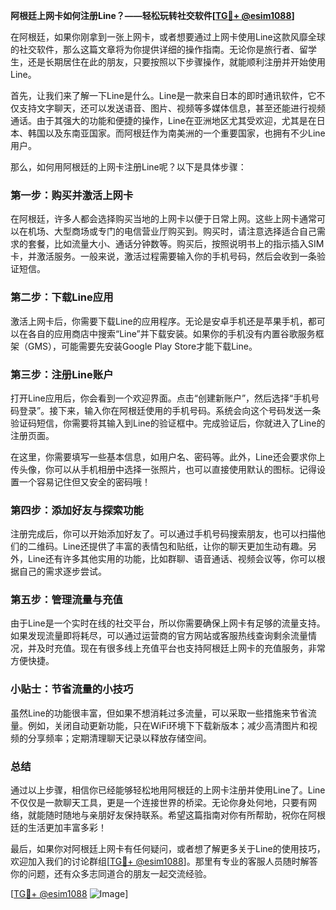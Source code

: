 **阿根廷上网卡如何注册Line？——轻松玩转社交软件[[TG💪+ @esim1088](https://t.me/s/esim1088)]**

在阿根廷，如果你刚拿到一张上网卡，或者想要通过上网卡使用Line这款风靡全球的社交软件，那么这篇文章将为你提供详细的操作指南。无论你是旅行者、留学生，还是长期居住在此的朋友，只要按照以下步骤操作，就能顺利注册并开始使用Line。

首先，让我们来了解一下Line是什么。Line是一款来自日本的即时通讯软件，它不仅支持文字聊天，还可以发送语音、图片、视频等多媒体信息，甚至还能进行视频通话。由于其强大的功能和便捷的操作，Line在亚洲地区尤其受欢迎，尤其是在日本、韩国以及东南亚国家。而阿根廷作为南美洲的一个重要国家，也拥有不少Line用户。

那么，如何用阿根廷的上网卡注册Line呢？以下是具体步骤：

### **第一步：购买并激活上网卡**
在阿根廷，许多人都会选择购买当地的上网卡以便于日常上网。这些上网卡通常可以在机场、大型商场或专门的电信营业厅购买到。购买时，请注意选择适合自己需求的套餐，比如流量大小、通话分钟数等。购买后，按照说明书上的指示插入SIM卡，并激活服务。一般来说，激活过程需要输入你的手机号码，然后会收到一条验证短信。

### **第二步：下载Line应用**
激活上网卡后，你需要下载Line的应用程序。无论是安卓手机还是苹果手机，都可以在各自的应用商店中搜索“Line”并下载安装。如果你的手机没有内置谷歌服务框架（GMS），可能需要先安装Google Play Store才能下载Line。

### **第三步：注册Line账户**
打开Line应用后，你会看到一个欢迎界面。点击“创建新账户”，然后选择“手机号码登录”。接下来，输入你在阿根廷使用的手机号码。系统会向这个号码发送一条验证码短信，你需要将其输入到Line的验证框中。完成验证后，你就进入了Line的注册页面。

在这里，你需要填写一些基本信息，如用户名、密码等。此外，Line还会要求你上传头像，你可以从手机相册中选择一张照片，也可以直接使用默认的图标。记得设置一个容易记住但又安全的密码哦！

### **第四步：添加好友与探索功能**
注册完成后，你可以开始添加好友了。可以通过手机号码搜索朋友，也可以扫描他们的二维码。Line还提供了丰富的表情包和贴纸，让你的聊天更加生动有趣。另外，Line还有许多其他实用的功能，比如群聊、语音通话、视频会议等，你可以根据自己的需求逐步尝试。

### **第五步：管理流量与充值**
由于Line是一个实时在线的社交平台，所以你需要确保上网卡有足够的流量支持。如果发现流量即将耗尽，可以通过运营商的官方网站或客服热线查询剩余流量情况，并及时充值。现在有很多线上充值平台也支持阿根廷上网卡的充值服务，非常方便快捷。

### **小贴士：节省流量的小技巧**
虽然Line的功能很丰富，但如果不想消耗过多流量，可以采取一些措施来节省流量。例如，关闭自动更新功能，只在WiFi环境下下载新版本；减少高清图片和视频的分享频率；定期清理聊天记录以释放存储空间。

### **总结**
通过以上步骤，相信你已经能够轻松地用阿根廷的上网卡注册并使用Line了。Line不仅仅是一款聊天工具，更是一个连接世界的桥梁。无论你身处何地，只要有网络，就能随时随地与亲朋好友保持联系。希望这篇指南对你有所帮助，祝你在阿根廷的生活更加丰富多彩！

最后，如果你对阿根廷上网卡有任何疑问，或者想了解更多关于Line的使用技巧，欢迎加入我们的讨论群组[[TG💪+ @esim1088](https://t.me/s/esim1088)]。那里有专业的客服人员随时解答你的问题，还有众多志同道合的朋友一起交流经验。

[[TG💪+ @esim1088](https://t.me/s/esim1088) ![Image](https://i.postimg.cc/4NQfJmqS/Snipaste-2025-05-13-00-14-12.png)]